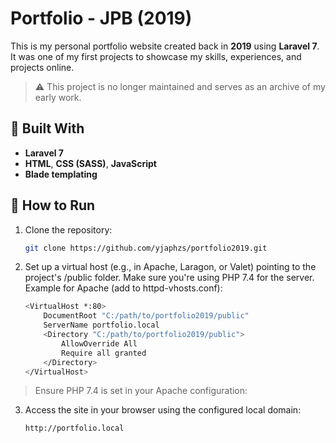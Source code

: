# Portfolio - JPB (2019)

This is my personal portfolio website created back in **2019** using **Laravel 7**. It was one of my first projects to showcase my skills, experiences, and projects online.

> ⚠️ This project is no longer maintained and serves as an archive of my early work.

## 🔧 Built With

- **Laravel 7**
- **HTML**, **CSS (SASS)**, **JavaScript**
- **Blade templating**

## 🚀 How to Run

1. Clone the repository:
   ```bash
   git clone https://github.com/yjaphzs/portfolio2019.git

2. Set up a virtual host (e.g., in Apache, Laragon, or Valet) pointing to the project's /public folder. Make sure you're using PHP 7.4 for the server.
Example for Apache (add to httpd-vhosts.conf):
    ```bash
    <VirtualHost *:80>
        DocumentRoot "C:/path/to/portfolio2019/public"
        ServerName portfolio.local
        <Directory "C:/path/to/portfolio2019/public">
            AllowOverride All
            Require all granted
        </Directory>
    </VirtualHost>

  > Ensure PHP 7.4 is set in your Apache configuration:

3. Access the site in your browser using the configured local domain:
    ```bash
    http://portfolio.local

    
